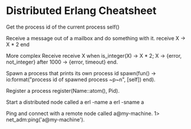 Distributed Erlang Cheatsheet
=============

Get the process id of the current process
self()

Receive a message out of a mailbox and do something with it.
receive X -> X * 2 end

More complex Receive
receive 
	X when is_integer(X) -> 
		X * 2;
	X -> 
		{error, not_integer}
after
	1000 ->
		{error, timeout}
end.

Spawn a process that prints its own process id
spawn(fun() -> io:format("process id of spawned process ~p~n", [self]) end).

Register a process
register(Name::atom(), Pid).

Start a distributed node called a
erl -name a
erl -sname a

Ping and connect with a remote node called a@my-machine.
1> net_adm:ping('a@my-machine').


